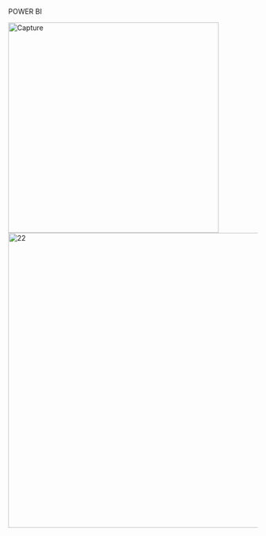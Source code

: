 POWER BI


<img width="425" alt="Capture" src="https://user-images.githubusercontent.com/77845973/122424081-a25f0380-cfb8-11eb-8a02-0674c7950eea.PNG">


<img width="596" alt="22" src="https://user-images.githubusercontent.com/77845973/122283240-8acf3e80-cf16-11eb-8c86-08c40964c858.PNG">



